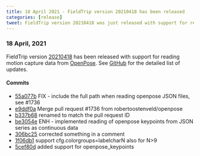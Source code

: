 ```yaml
---
title: 18 April 2021 - FieldTrip version 20210418 has been released
categories: [release]
tweet: FieldTrip version 20210418 was just released with support for reading motion capture data from OpenPose (https://github.com/CMU-Perceptual-Computing-Lab/openpose). See http://www.fieldtriptoolbox.org/#18-april-2021
---
```


### 18 April, 2021

FieldTrip version [20210418](http://github.com/fieldtrip/fieldtrip/releases/tag/20210418) has been released with support for reading motion capture data from [OpenPose](https://github.com/CMU-Perceptual-Computing-Lab/openpose). See [GitHub](https://github.com/fieldtrip/fieldtrip/compare/20210413...20210418) for the detailed list of updates.

#### Commits

- [55a077b](http://github.com/fieldtrip/fieldtrip/commit/55a077b) FIX - include the full path when reading openpose JSON files, see #1736
- [e9ddf0a](http://github.com/fieldtrip/fieldtrip/commit/e9ddf0a) Merge pull request #1736 from robertoostenveld/openpose
- [b337b68](http://github.com/fieldtrip/fieldtrip/commit/b337b68) renamed to match the pull request ID
- [be3054e](http://github.com/fieldtrip/fieldtrip/commit/be3054e) ENH - implemented reading of openpose keypoints from JSON series as continuous data
- [306bc25](http://github.com/fieldtrip/fieldtrip/commit/306bc25) corrected something in a comment
- [1f06db1](http://github.com/fieldtrip/fieldtrip/commit/1f06db1) support cfg.colorgroups=labelcharN also for N>9
- [5cef80d](http://github.com/fieldtrip/fieldtrip/commit/5cef80d) added support for openpose_keypoints
